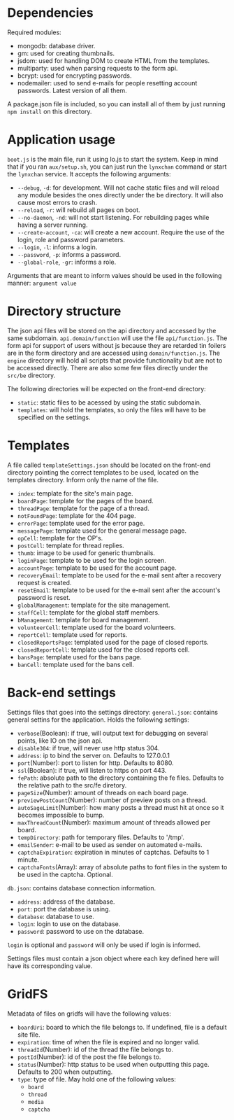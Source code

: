 # Dependencies
Required modules:
* mongodb: database driver.
* gm: used for creating thumbnails.
* jsdom: used for handling DOM to create HTML from the templates.
* multiparty: used when parsing requests to the form api.
* bcrypt: used for encrypting passwords.
* nodemailer: used to send e-mails for people resetting account passwords.
Latest version of all them.

A package.json file is included, so you can install all of them by just running `npm install` on this directory.

# Application usage
`boot.js` is the main file, run it using Io.js to start the system. Keep in mind that if you ran `aux/setup.sh`, you can just run the `lynxchan` command or start the `lynxchan` service.
It accepts the following arguments:
* `--debug`, `-d`: for development. Will not cache static files and will reload any module besides the ones directly under the be directory. It will also cause most errors to crash.
* `--reload`, `-r`: will rebuild all pages on boot.
* `--no-daemon`, `-nd`: will not start listening. For rebuilding pages while having a server running.
* `--create-account`, `-ca`: will create a new account. Require the use of the login, role and password parameters.
* `--login`, `-l`: informs a login.
* `--password`, `-p`: informs a password.
* `--global-role`, `-gr`: informs a role.

Arguments that are meant to inform values should be used in the following manner:
`argument value`

# Directory structure
The json api files will be stored on the api directory and accessed by the same subdomain. `api.domain/function` will use the file `api/function.js`.
The form api for support of users without js because they are retarded tin foilers are in the form directory and are accessed using `domain/function.js`.
The `engine` directory will hold all scripts that provide functionality but are not to be accessed directly. There are also some few files directly under the `src/be` directory.

The following directories will be expected on the front-end directory:
* `static`: static files to be acessed by using the static subdomain.
* `templates`: will hold the templates, so only the files will have to be specified on the settings.

# Templates
A file called `templateSettings.json` should be located on the front-end directory pointing the correct templates to be used, located on the templates directory. Inform only the name of the file.
* `index`: template for the site's main page.
* `boardPage`: template for the pages of the board.
* `threadPage`: template for the page of a thread.
* `notFoundPage`: template for the 404 page.
* `errorPage`: template used for the error page.
* `messagePage`: template used for the general message page.
* `opCell`: template for the OP's.
* `postCell`: template for thread replies.
* `thumb`: image to be used for generic thumbnails.
* `loginPage`: template to be used for the login screen.
* `accountPage`: template to be used for the account page.
* `recoveryEmail`: template to be used for the e-mail sent after a recovery request is created.
* `resetEmail`: template to be used for the e-mail sent after the account's password is reset.
* `globalManagement`: template for the site management.
* `staffCell`: template for the global staff members.
* `bManagement`: template for board management.
* `volunteerCell`: template used for the board volunteers.
* `reportCell`: template used for reports.
* `closedReportsPage`: templated used for the page of closed reports.
* `closedReportCell`: template used for the closed reports cell.
* `bansPage`: template used for the bans page.
* `banCell`: template used for the bans cell.

# Back-end settings
Settings files that goes into the settings directory:
`general.json`: contains general settins for the application. Holds the following settings:
* `verbose`(Boolean): if true, will output text for debugging on several points, like IO on the json api.
* `disable304`: if true, will never use http status 304.
* `address`: ip to bind the server on. Defaults to 127.0.0.1
* `port`(Number): port to listen for http. Defaults to 8080.
* `ssl`(Boolean): if true, will listen to https on port 443.
* `fePath`: absolute path to the directory containing the fe files. Defaults to the relative path to the src/fe diretory.
* `pageSize`(Number): amount of threads on each board page.
* `previewPostCount`(Number): number of preview posts on a thread.
* `autoSageLimit`(Number): how many posts a thread must hit at once so it becomes impossible to bump.
* `maxThreadCount`(Number): maximum amount of threads allowed per board.
* `tempDirectory`: path for temporary files. Defaults to '/tmp'.
* `emailSender`: e-mail to be used as sender on automated e-mails.
* `captchaExpiration`: expiration in minutes of captchas. Defaults to 1 minute.
* `captchaFonts`(Array): array of absolute paths to font files in the system to be used in the captcha. Optional.

`db.json`: contains database connection information.
* `address`: address of the database.
* `port`: port the database is using.
* `database`: database to use.
* `login`: login to use on the database.
* `password`: password to use on the database.

`login` is optional and `password` will only be used if login is informed.

Settings files must contain a json object where each key defined here will have its corresponding value.

# GridFS
Metadata of files on gridfs will have the following values:
* `boardUri`: board to which the file belongs to. If undefined, file is a default site file.
* `expiration`: time of when the file is expired and no longer valid.
* `threadId`(Number): id of the thread the file belongs to.
* `postId`(Number): id of the post the file belongs to.
* `status`(Number): http status to be used when outputting this page. Defaults to 200 when outputting.
* `type`: type of file. May hold one of the following values: 
  * `board`
  * `thread` 
  * `media`
  * `captcha` 

